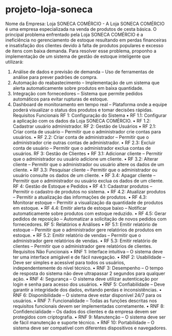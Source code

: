 # projeto-loja-soneca
Nome da Empresa: Loja SONECA COMÉRCIO -
A Loja SONECA COMÉRCIO é uma empresa especializada na venda de produtos de cesta básica. O principal problema enfrentado pela Loja SONECA COMÉRCIO  é a ineficiência no gerenciamento de estoque resultando em perdas financeiras e insatisfação dos clientes devido à falta de produtos populares e excesso de itens com baixa demanda.
Para resolver esse problema, proponho a implementação de um sistema de gestão de estoque inteligente que utilizará:
1.	Análise de dados e previsão de demanda – Uso de ferramentas de análise para prever padrões de compra.
2.	Automação do reabastecimento – Implementação de um sistema que alerta automaticamente sobre produtos em baixa quantidade.
3.	Integração com fornecedores – Sistema que permite pedidos automáticos para evitar rupturas de estoque.
4.	Dashboard de monitoramento em tempo real – Plataforma onde a equipe poderá visualizar o status dos produtos e tomar decisões rápidas.
Requisitos Funcionais
RF 1: Configuração do Sistema
•	RF 1.1: Configurar a aplicação com os dados da Loja SONECA COMÉRCIO.
•	RF 1.2: Cadastrar usuário administrador.
RF 2: Gestão de Usuários
•	RF 2.1: Criar conta de usuário – Permitir que o administrador crie contas para usuários.
•	RF 2.2: Criar conta de administrador – Permitir que o administrador crie outras contas de administrador.
•	RF 2.3: Excluir conta de usuário – Permitir que o administrador exclua contas de usuários.
RF 3: Gestão de Clientes
•	RF 3.1: Adicionar cliente – Permitir que o administrador ou usuário adicione um cliente.
•	RF 3.2: Alterar cliente – Permitir que o administrador ou usuário altere os dados de um cliente.
•	RF 3.3: Pesquisar cliente – Permitir que o administrador ou usuário consulte os dados de um cliente.
•	RF 3.4: Apagar cliente – Permitir que o administrador ou usuário exclua os dados de um cliente.
RF 4: Gestão de Estoque e Pedidos
•	RF 4.1: Cadastrar produtos – Permitir o cadastro de produtos no sistema.
•	RF 4.2: Atualizar produtos – Permitir a atualização das informações de produtos.
•	RF 4.3: Monitorar estoque – Permitir a visualização da quantidade de produtos em estoque.
•	RF 4.4: Emitir alerta de estoque baixo – Notificar automaticamente sobre produtos com estoque reduzido.
•	RF 4.5: Gerar pedidos de reposição – Automatizar a solicitação de novos pedidos com fornecedores.
RF 5: Relatórios e Análises
•	RF 5.1: Emitir relatório de estoque – Permitir que o administrador gere relatórios de produtos em estoque.
•	RF 5.2: Emitir relatório de vendas – Permitir que o administrador gere relatórios de vendas.
•	RF 5.3: Emitir relatório de clientes – Permitir que o administrador gere relatórios de clientes.
Requisitos Não Funcionais
•	RNF 1: Interface intuitiva – O sistema deve ter uma interface amigável e de fácil navegação.
•	RNF 2: Usabilidade – Deve ser simples e acessível para todos os usuários, independentemente do nível técnico.
•	RNF 3: Desempenho – O tempo de resposta do sistema não deve ultrapassar 2 segundos para qualquer ação.
•	RNF 4: Segurança – O sistema deve utilizar autenticação por login e senha para acesso dos usuários.
•	RNF 5: Confiabilidade – Deve garantir a integridade dos dados, evitando perdas e inconsistências.
•	RNF 6: Disponibilidade – O sistema deve estar disponível 24/7 para os usuários.
•	RNF 7: Funcionalidade – Todas as funções descritas nos requisitos funcionais devem ser implementadas corretamente.
•	RNF 8: Confidencialidade – Os dados dos clientes e da empresa devem ser protegidos com criptografia.
•	RNF 9: Manutenção – O sistema deve ser de fácil manutenção e suporte técnico.
•	RNF 10: Portabilidade – O sistema deve ser compatível com diferentes dispositivos e navegadores.


